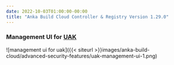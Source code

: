 ```yaml
---
date: 2022-10-03T01:00:00-00:00
title: "Anka Build Cloud Controller & Registry Version 1.29.0"
---
```


### Management UI for [UAK](https://docs.veertu.com/anka/anka-build-cloud/advanced-security-features/uak-tap-authentication)

![management ui for uak]({{< siteurl >}}images/anka-build-cloud/advanced-security-features/uak-management-ui-1.png)

